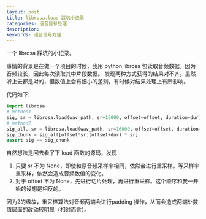 ```yaml
---
layout: post
title: librosa.load 踩坑小记录
categories: 语音信号处理
description: 
keywords: 语音信号处理
---
```


一个 librosa 踩坑的小记录。

事情的背景是在做一个项目的时候，我用 python librosa 包读取音频数据。因为音频较长，因此每次读取其中片段数据。
发现两种方式获得的结果对不齐。虽然听上去都是对的，但数值上会有细小的差别，有时候对结果处理上有所影响。

代码如下:

```python
import librosa
# method1
sig, sr = librosa.load(wav_path, sr=16000, offset=offset, duration=dur)
# method2
sig_all, sr = librosa.load(wav_path, sr=16000, offset=offset, duration=dur)
sig_chunk = sig_all[offset*sr:(offset+dur) * sr]
assert sig == sig_chunk
```

自然想法是回去看了下 load 函数的源码，发现
1. 只要 sr 不为 None，即使和原音频采样率相同，依然会进行重采样。等采样率重采样，依然会造成音频数值的变化。
2. 对于 offset 不为 None，先进行切片处理，再进行重采样。这个顺序和我一开始的设想是相反的。

因为2的缘故，重采样算法对音频两端会进行padding 操作，从而会造成两端处数值层面的改动较明显（相对而言）。

